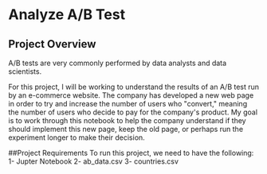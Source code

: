# Analyze A/B Test 
## Project Overview
A/B tests are very commonly performed by data analysts and data scientists. 

For this project, I will be working to understand the results of an A/B test run by an e-commerce website. The company has developed a new web page in order to try and increase the number of users who "convert," meaning the number of users who decide to pay for the company's product. My goal is to work through this notebook to help the company understand if they should implement this new page, keep the old page, or perhaps run the experiment longer to make their decision.

##Project Requirements
To run this project, we need to have the following:
1- Jupter Notebook
2- ab_data.csv
3- countries.csv
